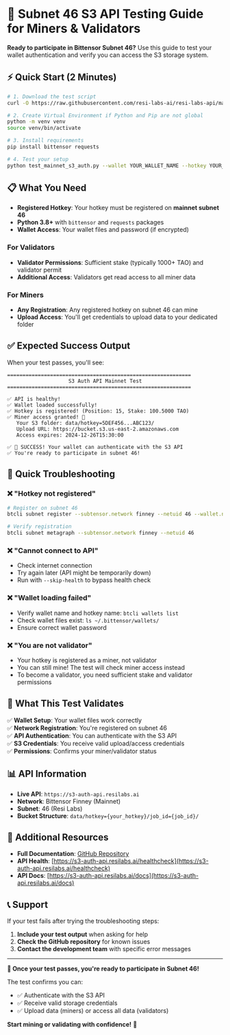 # 🚀 Subnet 46 S3 API Testing Guide for Miners & Validators

**Ready to participate in Bittensor Subnet 46?** Use this guide to test your wallet authentication and verify you can access the S3 storage system.

## ⚡ Quick Start (2 Minutes)

```bash
# 1. Download the test script
curl -O https://raw.githubusercontent.com/resi-labs-ai/resi-labs-api/main/api-test/test_mainnet_s3_auth.py

# 2. Create Virtual Environment if Python and Pip are not global
python -m venv venv
source venv/bin/activate

# 3. Install requirements
pip install bittensor requests

# 4. Test your setup
python test_mainnet_s3_auth.py --wallet YOUR_WALLET_NAME --hotkey YOUR_HOTKEY_NAME
```

## 📋 What You Need

- **Registered Hotkey**: Your hotkey must be registered on **mainnet subnet 46**
- **Python 3.8+** with `bittensor` and `requests` packages
- **Wallet Access**: Your wallet files and password (if encrypted)

### For Validators
- **Validator Permissions**: Sufficient stake (typically 1000+ TAO) and validator permit
- **Additional Access**: Validators get read access to all miner data

### For Miners  
- **Any Registration**: Any registered hotkey on subnet 46 can mine
- **Upload Access**: You'll get credentials to upload data to your dedicated folder

## ✅ Expected Success Output

When your test passes, you'll see:

```
============================================================
                    S3 Auth API Mainnet Test              
============================================================

✅ API is healthy!
✅ Wallet loaded successfully!
✅ Hotkey is registered! (Position: 15, Stake: 100.5000 TAO)
✅ Miner access granted! 🎉
   Your S3 folder: data/hotkey=5DEF456...ABC123/
   Upload URL: https://bucket.s3.us-east-2.amazonaws.com
   Access expires: 2024-12-26T15:30:00

✅ 🎉 SUCCESS! Your wallet can authenticate with the S3 API
✅ You're ready to participate in subnet 46!
```

## 🔧 Quick Troubleshooting

### ❌ "Hotkey not registered"
```bash
# Register on subnet 46
btcli subnet register --subtensor.network finney --netuid 46 --wallet.name YOUR_WALLET --wallet.hotkey YOUR_HOTKEY

# Verify registration
btcli subnet metagraph --subtensor.network finney --netuid 46
```

### ❌ "Cannot connect to API"
- Check internet connection
- Try again later (API might be temporarily down)
- Run with `--skip-health` to bypass health check

### ❌ "Wallet loading failed"
- Verify wallet name and hotkey name: `btcli wallets list`
- Check wallet files exist: `ls ~/.bittensor/wallets/`
- Ensure correct wallet password

### ❌ "You are not validator"
- Your hotkey is registered as a miner, not validator
- You can still mine! The test will check miner access instead
- To become a validator, you need sufficient stake and validator permissions

## 🎯 What This Test Validates

✅ **Wallet Setup**: Your wallet files work correctly  
✅ **Network Registration**: You're registered on subnet 46  
✅ **API Authentication**: You can authenticate with the S3 API  
✅ **S3 Credentials**: You receive valid upload/access credentials  
✅ **Permissions**: Confirms your miner/validator status  

## 📊 API Information

- **Live API**: `https://s3-auth-api.resilabs.ai`
- **Network**: Bittensor Finney (Mainnet)
- **Subnet**: 46 (Resi Labs)
- **Bucket Structure**: `data/hotkey={your_hotkey}/job_id={job_id}/`

## 🔗 Additional Resources

- **Full Documentation**: [GitHub Repository](https://github.com/resi-labs-ai/resi-labs-api)
- **API Health**: [https://s3-auth-api.resilabs.ai/healthcheck](https://s3-auth-api.resilabs.ai/healthcheck)
- **API Docs**: [https://s3-auth-api.resilabs.ai/docs](https://s3-auth-api.resilabs.ai/docs)

## 📞 Support

If your test fails after trying the troubleshooting steps:

1. **Include your test output** when asking for help
2. **Check the GitHub repository** for known issues
3. **Contact the development team** with specific error messages

---

**🎉 Once your test passes, you're ready to participate in Subnet 46!**

The test confirms you can:
- ✅ Authenticate with the S3 API
- ✅ Receive valid storage credentials  
- ✅ Upload data (miners) or access all data (validators)

**Start mining or validating with confidence!** 🚀
